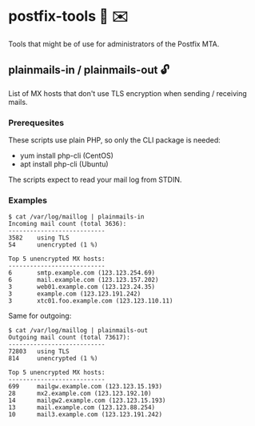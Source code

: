 # postfix-tools :love_letter: :envelope:

Tools that might be of use for administrators of the Postfix MTA.

## plainmails-in / plainmails-out :unlock:

List of MX hosts that don't use TLS encryption when sending / receiving mails.

### Prerequesites

These scripts use plain PHP, so only the CLI package is needed:

* yum install php-cli (CentOS)
* apt install php-cli (Ubuntu)

The scripts expect to read your mail log from STDIN.

### Examples

```
$ cat /var/log/maillog | plainmails-in
Incoming mail count (total 3636):
---------------------------
3582    using TLS
54      unencrypted (1 %)

Top 5 unencrypted MX hosts:
---------------------------
6       smtp.example.com (123.123.254.69)
6       mail.example.com (123.123.157.202)
3       web01.example.com (123.123.24.35)
3       example.com (123.123.191.242)
3       xtc01.foo.example.com (123.123.110.11)
```
Same for outgoing:
```
$ cat /var/log/maillog | plainmails-out
Outgoing mail count (total 73617):
---------------------------
72803   using TLS
814     unencrypted (1 %)

Top 5 unencrypted MX hosts:
---------------------------
699     mailgw.example.com (123.123.15.193)
28      mx2.example.com (123.123.192.10)
14      mailgw2.example.com (123.123.15.193)
13      mail.example.com (123.123.88.254)
10      mail3.example.com (123.123.191.242)
```
